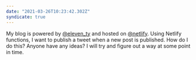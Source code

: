 ```yaml
---
date: "2021-03-26T10:23:42.302Z"
syndicate: true
---
```


My blog is powered by [@eleven_ty](https:twitter.com/eleven_ty) and hosted on [@netlify](https://twitter.com/netlify). Using Netlify functions, I want to publish a tweet when a new post is published. How do I do this? Anyone have any ideas? I will try and figure out a way at some point in time.
